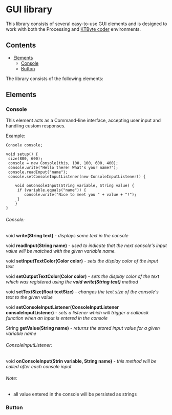 # GUI library

This library consists of several easy-to-use GUI elements and is designed to work with both the Processing and [KTByte coder](https://www.ktbyte.com/coder) environments.

## Contents
  * [Elements](#elements)
     * [Console](#console)
     * [Button](#button)

The library consists of the following elements:

## <a name="#elements"></a> Elements

### <a name="#console"></a> Console

This element acts as a Command-line interface, accepting user input and handling custom responses. 

Example:
```
Console console;

void setup() {
 size(800, 600);
 console = new Console(this, 100, 100, 600, 400);
 console.write("Hello there! What's your name?");
 console.readInput("name");
 console.setConsoleInputListener(new ConsoleInputListener() {

    void onConsoleInput(String variable, String value) {
     if (variable.equals("name")) {
        console.write("Nice to meet you " + value + "!");
     }
    }
}
```

###### Console:

void **write(String text)** - *displays some text in the console*

void **readInput(String name)** - *used to indicate that the next console's input value will be matched with the given variable name.*

void **setInputTextColor(Color color)** - *sets the display color of the input text*

void **setOutputTextColor(Color color)** - *sets the display color of the text which was registered using the **void write(String text)** method*

void **setTextSize(float textSize)** - *changes the text size of the console's text to the given value*

void **setConsoleInputListener(ConsoleInputListener consoleInputListener)** - *sets a listener which will trigger a callback function when an input is entered in the console*

String **getValue(String name)** - *returns the stored input value for a given variable name*



###### ConsoleInputListener:

void **onConsoleInput(Strin variable, String name)** - *this method will be called after each console input*



###### Note:
- all value entered in the console will be persisted as strings
### <a name="#button"></a> Button
